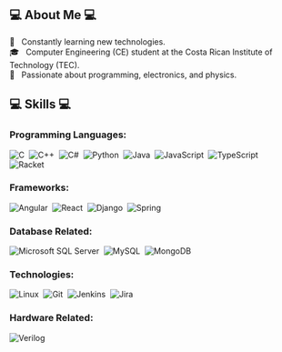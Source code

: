 ## 💻 About Me 💻

🧭 &nbsp; Constantly learning new technologies.\
🎓 &nbsp; Computer Engineering (CE) student at the Costa Rican Institute of Technology (TEC).\
🗻 &nbsp; Passionate about programming, electronics, and physics.

## 💻 Skills 💻

### Programming Languages:
![C](https://img.shields.io/badge/-C-05122A?style=flat&logo=C&logoColor=white)&nbsp;
![C++](https://img.shields.io/badge/-C++-05122A?style=flat&logo=C%2B%2B&logoColor=white)&nbsp;
![C#](https://img.shields.io/badge/C%23-05122A?&style=flat&logo=c-sharp&logoColor=white)&nbsp;
![Python](https://img.shields.io/badge/-Python-05122A?style=flat&logo=python&logoColor=white)&nbsp;
![Java](https://img.shields.io/badge/-Java-05122A?style=flat&logo=Java&logoColor=white)&nbsp;
![JavaScript](https://img.shields.io/badge/-JavaScript-05122A?style=flat&logo=javascript&logoColor=white)&nbsp;
![TypeScript](https://img.shields.io/badge/-TypeScript-05122A?style=flat&logo=typescript&logoColor=white)&nbsp;
![Racket](https://img.shields.io/badge/-Racket-05122A?style=flat&logo=racket&logoColor=white)&nbsp;

### Frameworks:
![Angular](https://img.shields.io/badge/Angular-05122A?&style=flat&logo=angular&logoColor=white)&nbsp;
![React](https://img.shields.io/badge/React-05122A?&style=flat&logo=react&logoColor=white)&nbsp;
![Django](https://img.shields.io/badge/Django-05122A?&style=flat&logo=django&logoColor=white)&nbsp;
![Spring](https://img.shields.io/badge/Spring-05122A?&style=flat&logo=spring&logoColor=white)&nbsp;

### Database Related:
![Microsoft SQL Server](https://img.shields.io/badge/Microsoft%20SQL%20Server-05122A?&style=flat&logo=microsoft-sql-server&logoColor=white)&nbsp;
![MySQL](https://img.shields.io/badge/MySQL-05122A?&style=flat&logo=mysql&logoColor=white)&nbsp;
![MongoDB](https://img.shields.io/badge/MongoDB-05122A?&style=flat&logo=mongodb&logoColor=white)&nbsp;

### Technologies:
![Linux](https://img.shields.io/badge/Linux%20Environment-05122A?&style=flat&logo=linux&logoColor=white)&nbsp;
![Git](https://img.shields.io/badge/Git-05122A?&style=flat&logo=git&logoColor=white)&nbsp;
![Jenkins](https://img.shields.io/badge/Jenkins-05122A?&style=flat&logo=jenkins&logoColor=white)&nbsp;
![Jira](https://img.shields.io/badge/Jira-05122A?&style=flat&logo=jira&logoColor=white)&nbsp;

### Hardware Related:
![Verilog](https://img.shields.io/badge/Verilog-05122A?&style=flat&logo=data%3Aimage%2Fpng%3Bbase64%2CiVBORw0KGgoAAAANSUhEUgAAAlgAAAFoCAYAAACL9IXsAAAABHNCSVQICAgIfAhkiAAAAAlwSFlzAADvFAAA7xQBC9rAHwAAABl0RVh0U29mdHdhcmUAd3d3Lmlua3NjYXBlLm9yZ5vuPBoAAAAOdEVYdFRpdGxlAEFORCBnYXRl%2B7DkTgAAHFdJREFUeJzt3Wm0ZmV55vH%2FDQUFyFQaFAJiAzZRBrUxCA4xEnCCQACXaMSJxhmN2qSdWZqINumliSQEwTgrtmIDKgKOkI6iooG0QiGiFC1CQAhSzHPd%2FeE9QAFVxRnuvfe79%2F7%2F1jrrHL5cz11rFZyLZz%2FvsyMz0fSKiKcA%2F9L1HA8QA15vyH%2B2ttcb8p8N4EbgeuCGeX6%2FJjPvbnlmSS1Z1PUAekhrAYu7HkLSg2w08zVft0bEz4ELgPNnvl%2BQmZdXDCepWxYsSerG%2BsAuM1%2F3iojlwFJWKl1Mite1rU8oad7CR4TTLSJ2B37Y9RySOncV9%2B12LQV%2BkJk%2F73YkSatjwZpyFixJa7AMOB04DfjnzLyt43kkzbBgTTkLlqRZugU4k5nClZmXdTyPNGoWrClnwZI0T0uZ7GydDpydmXd1PI80KhasKWfBklTgeuBbTArXGZl5dcfzSINnwZpyFixJxRL4MXA88MXMvLXjeaRBWqvrASRJrQpgN%2BCTwOUR8aGIeGzHM0mDY8GSpPF6OHA4cHFEfCMi9ouItbseShoCC5YkKYDnAl8FlkXEuyLikR3PJPWaBUuStLKtgQ8Av4mIL0TEM7oeSOojC5YkaVXWBf4c%2BF5E%2FDQiXhsRG3Y9lNQXFixJ0kN5AnAccEVEHBURm3Y9kDTtLFiSpNnaGHg7cElEvDUi1u16IGlaWbAkSXP1cOBvgV9ExEsiIroeSJo2XjQ65QovGj0YuLkgZzba%2BkvV5l9e%2F0zTv06ba60DbMJkR2fjB%2Fz8wH%2B%2B5%2Bch7%2FacC7wtM8%2FsehBpWliwplxhwVqSmcsLciTNQ0QsZlK2Ngd2AnZe6WvrDkerdAbw9sw8v%2BtBpK5ZsKacBUsavojYhPtK18rla0mXc83TCuCzwBGZeXnXw0hdsWBNOQuWNF4RsSX3la2nAnsBG3U61OzdChwNHJWZ13c9jNQ2C9aUs2BJukdErAM8E9h75utx3U40K9cCRwLHZuYdXQ8jtcWCNeUsWJJWJyK2ZVK09gGeBazX6UBrdiHwssw8r%2BtBpDZYsKacBUvSbETEBsAeTMrW3sBjup1ole4E3g98MDPv7noYqUkWrClnwZI0HxGxI5Oy9Urg8d1O8yDnAC%2FPzIu7HkRqiheNStIAZebSzPyfmbkD8CfAl4G7Oh7rHrsB%2FxYRh3lJqYbKgiVJA5eZZ2XmQUzu23ovcEXHIwFsABwDfHPm05LSoFiwJGkkMvPKzPxr4D8BLwC%2BQ7s37a%2FKs4ELIuIlHc8hlbJgSdLIZOZdmXlyZj6byVUPHwG6PKO5KXBCRJwYEQ%2FvcA6pjAVLkkYsMy%2FOzLcCWwKHAv%2B3w3FeyGQ36%2FkdziCVsGBJksjMWzLzk8AuwIuBZR2NsgVwekQcFxEP62gGacEsWJKke%2BXEl5hc7fAWJjexd%2BG1wI8jYpuO1pcWxIIlSXqQzLwjM48GtgOOYvJuwbbtAJwTEU%2FvYG1pQSxYkqTVyszrM%2FOdwPbAp4EVLY%2BwGfDdiHhpy%2BtKC2LBkiQ9pMy8PDMPAZ4EfKPl5RcDn4uII72YVH1hwZIkzVpmnp%2BZzwf2Atp%2BcfO7gS9FxPotryvNmQVLkjRnmfld4A%2BBlwK%2FaXHpFwL%2FJyI2b3FNac4sWJKkeZn5xOEJwM7AZ1tcelcmnzB8YotrSnNiwZIkLcjMQfhXAAcC17S07KOB70fEvi2tJ82JBUuSVCIzTwF2Ar7a0pIbAl%2BJiP%2FW0nrSrFmwJEllMvPqzNwfOAS4oYUl1wI%2BHBEfi4h1WlhPmhULliSpXGZ%2BmsnZrLNaWvLVwNcjYnFL60lrZMGSJDUiMy8D9mTyyp02boJ%2FDnBSRKzbwlrSGlmwJEmNmfmk4dFMXiL9kxaW3Af4YkQsamEtabUsWJKkxmXmRcDTgPfR%2FOt2DgBOiIi1G15HWi0LliSpFZl5V2b%2BFbA%2FcFPDyx0EfCoi%2FD2nTvgXT5LUqsw8FXgGzd8A%2FzLgY76%2FUF2wYEmSWpeZPwWeQvPnsg4Fjml4DelBLFiSpE5k5lXAHwNfbnipN0TE3zW8hnQ%2FFixJUmcy81bgRcCRDS%2F1log4quE1pHtZsCRJnZq5yuEIJmembm9wqbdHxPsazJfuZcGSJE2FzPw8k4tJm3xh9Hsj4p0N5kuABUuSNEUy82xgN%2BDCBpf5oC%2BIVtMsWJKkqZKZlwJPBb7Z4DIfjoj%2F2mC%2BRs6CJUmaOpl5AzOvvWlwmY9GxO4N5mvELFiSpKmUmXczOfh%2BckNLrMvk5dCbN5SvEbNgSZKmVmbeBbwYOLWhJX6fSclat6F8jZQFS5I01TLzTuCFNHcm62nA3zeUrZGyYEmSpl5m3s7kJdFnNrTEayPiVQ1la4QsWJKkXsjM24B9ge81tMQ%2FeuhdVSxYkqTeyMxbmHy68EcNxHvoXWUsWJKkXsnMG4HnAf%2FaQLyH3lXCgiVJ6p3MvB54DvDTBuI99K4Fs2BJknopM68D9gKWNhDvoXctiAVLktRbmfkfTF4QvayBeA%2B9a94sWJKkXsvM3zK5wuHm4mgPvWveLFiSpN7LzPOBJl7e%2FPvAZxrI1cBZsCRJg5CZJwJHNRD9nIg4tIFcDZgFS5I0JO8GvtFA7ocjYqsGcjVQFixJ0mBk5grgJcAlxdGbAMcXZ2rALFiSpEGZub5hf%2BCm4ui9I%2BIVxZkaKAuWJGlwMvMC4JUNRP9dRGzRQK4GxoIlSRqkzDwJ%2BGBx7BLguOJMDZAFS5I0ZEcApxdn7hcRBxdnamAsWJKkwZo59H4w8Mvi6KMj4lHFmRoQC5YkadAyczmTQ%2B83FsY%2BAji2ME8DY8GSJA1eZl4IvL449sCIOKg4UwNhwZIkjUJmngB8rTj2mIjYrDhTA2DBkiSNyeuA5YV5mwHHFOZpICxYkqTRyMwrgbcUxx4UEQcUZ6rnLFiSpFHJzM8AZxTHfigi1inOVI9ZsCRJY%2FQa4IbCvG2ZPH6UAAuWJGmEMvNy4PDi2PdExIbFmeopC5YkaZQy8%2BPAtwsjHwn8ZWGeesyCJUkas1dTewHp4RHxyMI89dSiiNi%2F6yG0Rtt3PYAkDVVm%2Fjoi3gZ8tChyQybvP3xTUZ56KoDsegi1YsnM6yIkSSuJiAC%2BC%2BxRFHkn8PjMvKQoTz3kI0JJ0qhlZgKHAjcXRa4DHFmUpZ6yYEmSRi8zLwXeUxj5oojYpTBPPeMjwvHwEaEkrcHMRaEXMbnTqsK3M%2FM5RVnqGXewJEkCMvNOJgfUqzw7IvYszFOPuIM1Hu5gSdJDmDnwfh7wpKLIc4FdZ855aUTcwZIkacZMEXpnYeSTgYMK89QT7mCNhztYkjRLEXEW8KyiuF8BO8w8gtRIuIMlSdKDvaMw67FMroHQiFiwJEl6gMw8Bzi5MPItM%2Be7NBIWLEmSVu3dwN1FWX8APLsoSz1gwZIkaRUy8yLgU4WRvp9wRDzkPh4ecpekOYqILYFfAusXxK0AtvcdhePgDpYkSauRmVcA%2F1AUtxZwWFGWppw7WOPhDpYkzUNELAGWAZsWxC0HtsrMqhdLa0q5gyVJ0hpk5nXAUUVxmwIvK8rSFAvgtq6H0BoFsG5BjjtYkjRPEbE%2B8Gtgs4K4pZm5U0GOplj4eqTpFhG7Az8siLJgSdICRMSRTK5uqLBnZp5ZlKUp5CNCSZJm5zjgrqIsr2wYOAuWJEmzkJmXA18pits3Ih5TlKUpZMGSJGn2qq5sWBt4Q1GWppAFS5KkWcrMfwF%2BVhT3qpnD8xogC5YkSXNTtYv1cOAlRVmaMhYsSZLm5gTguqIsD7sPlAVLkqQ5yMxbgU8UxT0xInYpytIUsWBJkjR3xzJ5eXOFFxTlaIpYsCRJmqPMvBT4elGcBWuALFiSJM3PMUU5fxAROxZlaUpYsCRJmp%2FvABcVZbmLNTAWLEmS5iEnL%2FOt2sWyYA2MBUuSpPn7LHBbQc4TIuKxBTmaEhYsSZLmKTNvBL5ZFHdgUY6mgAVLkqSFOakox8eEA2LBkiRpYU4F7izI2TUiHl2QoylgwZIkaQEycznw3YKoAA4oyNEUsGBJkrRwPibU%2FViwJElauK8CdxfkPCMiHlWQo45ZsCRJWqDMvAb4XkHUWsD%2BBTnqmAVLkqQaPibUvSxYkiTVOAXIgpw9ImJJQY46ZMGSJKlAZl4B%2FKggahGwX0GOOmTBkiSpzslFOXsV5agjFixJkupUncN6WlGOOmLBkiSpSGZeCvxbQdS2EbF5QY46YsGSJKmWu1iyYEmSVOy0ohwLVo9ZsCRJqvUz4MaCHAtWj1mwJEkqlJkrgHMKonaJiMUFOeqABUuSpHpnF2QsBp5ckKMOWLAkSar3g6IcHxP2lAVLkqR6PwJWFORYsHrKgiVJUrHMvAFYWhD11IIMdcCCJUlSMyrOYW0eEdsW5KhlFixJkprhOawRs2BJktQMC9aIWbAkSWpAZl4C%2FLYgyoLVQxYsSZKaU7GLtVNEbFSQoxZZsCRJak5FwVob2K0gRy2yYEmS1Jyqc1g7FuWoJRYsSZKacy5we0GOVzX0jAVLkqSGZObtwHkFUdsVZKhFFixJkpp1QUGGO1g9Y8GSJKlZlxRkbBMRUZCjlliwJElqVkXBWg%2FYsiBHLbFgSZLUrIqCBZ7D6hULliRJzaoqWJ7D6hELliRJDcrMG4D%2FKIhyB6tHLFiSJDWvYhfLgtUjFixJkppnwRoZC5YkSc2rKFieweoRC5YkSc2rKFiPiIhNCnLUAguWJEnN86qGkbFgSZLUPAvWyFiwJElqWGZeCdxSEOU5rJ6wYEmS1I5lBRnuYPWEBUuSpHZ4VcOIWLAkSWpHRcHyU4Q9YcGSJKkdlxVkPKwgQy2wYEmS1I4bCzI2LMhQCyxYkiS14%2BaCDHewesKCJUlSOyxYI2LBkiSpHRUFa92IWFSQo4ZZsCRJasdNRTmew%2BoBC5YkSe2o2MECHxP2ggVLkqR2WLBGxOe4kiS1o6pgHR0R1xdlqSEWLEmS2lF1But5RTlqkI8IJUlqQWbeBqzoeg61w4IlSVJ7qh4TaspZsCRJao8FayQsWJIktafqHJamnAVLkqT2uIM1EhYsSZLaY8EaCQuWJEntsWCNhAVLkiSpmAVLkqT2%2BJqbkbBgSZLUHgvWSFiwJElqjwVrJCxYkiS1Z8OuB1A7LFiSJLXHHayRsGBJktQeC9ZIWLAkSWpBRKyHv3dHY1HXA0iSNBJV56%2B%2BAVxflKWGWLAkSWpH1ePBN2fmxUVZaohblZIktaOqYPm6nR6wYEmS1A4L1ohYsCRJakfVGaybinLUIAuWJEntqNjBuiMz7yrIUcMsWJIktaOiYPl4sCcsWJIktcOCNSIWLEmS2rFRQYbnr3rCgiVJUju2LshwB6snLFiSJLVju4IMb3DvCQuWJEntqChYlxRkqAUWLEmS2rFtQYYFqycsWJIkNSwitgA2KIhaVpChFliwJElqXsXjQXAHqzcsWJIkNc%2BCNTIWLEmSmldRsK7NTD9F2BMWLEmSmldRsDx%2F1SMWLEmSmucVDSNjwZIkqXkWrJGxYEmS1KCI2Bj4vYIoC1aPWLAkSWpW1ScIPYPVIxYsSZKa5RUNI2TBkiSpWRUF6zbgioIctcSCJUlSsyoK1qWZmQU5aokFS5KkZu1UkOH5q56xYEmS1JCIWAzsUhDl%2BauesWBJktScJwOLC3LcweoZC5YkSc15WlHO0qIctcSCJUlScyoK1t3AOQU5apEFS5Kk5lQUrAsy88aCHLXIgiVJUgMiYjvgUQVRPyjIUMssWJIkNaPq%2FJUFq4csWJIkNcOCNWIWLEmSmvH0goyrMtMrGnrIgiVJUrGI2BjYsSDqhwUZ6oAFS5KkertT8zvWx4M9ZcGSJKme569GzoIlSVK9ivNXtwPnFuSoAxYsSZIKRcRawG4FUedl5u0FOeqABUuSpFpPADYqyPHxYI9ZsCRJqrVPUY4Fq8csWJIk1XpBUY4Fq8csWJIkFYmIbYD%2FUhC1LDOvKshRRyxYkiTVcfdKgAVLkqRKBxblfKcoRx2xYEmSVCAitmRyg%2FtC3QV8rSBHHbJgSZJU4wAgCnLOyszrCnLUIQuWJEk1qs5fnVSUow5ZsCRJWqCI2Az4o4KoFcBXCnLUMQuWJEkL92fA2gU538%2FM3xbkqGMWLEmSFs7Hg7ofC5YkSQsQEZsCexZEJXBKQY6mgAVLkqSF2RdYpyDnJ5n5m4IcTQELliRJC%2BPjQT2IBUuSpHmKiI2A5xbFnVyUoylgwZIkaf5eDqxXkPOzzPxVQY6mhAVLkqR5iIgA3lgU5%2BPBgbFgSZI0P3sBjyvKsmANjAVLkqT5qdq9%2BkVmLi3K0pSwYEmSNEcRsQ3wp0Vx7l4NkAVLkqS5ewN1v0MtWANkwZIkaQ4iYn3g0KK4n2bmeUVZmiIWLEmS5uZgYElR1j8U5WjKWLAkSZqbNxXl%2FA74QlGWpowFS5KkWYqIZwJPKIr7eGbeWpSlKWPBkiRp9qp2r%2B4Gji3K0hSyYEmSNAsRsRWwf1HcqZn566IsTSELliRJs%2FM6YFFRlofbBy6A27oeQmsUwLoFOUsyc3lBjiSNzszVDL8GNiuIW5qZOxXkaIotAhZ3PYQkSVPuL6gpVwDHFOVoigWQXQ%2BhVriDJUnzEBFLgGXApgVxy4GtMvPmgixNMc9gSZK0Zu%2BgplwBfMpyNQ7uYI2HO1iSNEcRsSXwS2D9grgVwPaZeUlBlqacO1iSJK3e%2B6gpVwCnW67Gw4IlSdIqRMTjgEMKI72aYUQsWJIkrdoHgLWLsn4BfLsoSz1gwZIk6QEiYjfgwMLIj2SmZ55HxEPu4%2BEhd0mapYg4C3hWUdyvgB0y886iPPWAO1iSJK0kIp5HXbkCeI%2FlanzcwRoPd7Ak6SFERADnAU8qijwX2NXHg%2BPjDpYkSff5c%2BrKFcDbLVfj5A7WeLiDJUlrEBHrABcB2xZFfjszn1OUpZ5xB0uSpInDqCtXyeQVOxopC5YkafQiYhvgyMLIL2XmeYV56hkLliRp1GYOtn8CeFhR5J3Ae4qy1FOLgAO6HkJrtD3wN10PIUkD9lpgj8K8433noMIPN0y3iNgd%2BGFBlIfcJekBIuIxwPnARkWRNwHbZebVRXnqKR8RSpLG7J%2BoK1cAH7ZcCSxYkqSRiohXAc8ujLwa%2BFBhnnrMgiVJGp2I2Ar4cHHskZl5U3GmesqCJUkao48BGxfmLQOOK8xTz1mwJEmjEhGvAJ5fHPuXvtBZK7NgSZJGIyK2AD5SHHtiZp5SnKmes2BJksbkOGDTwrxrgDcW5mkgLFiSpFGIiIOB%2FYpj35iZ1xRnagAsWJKkwYuIHYCPFseenJknFmdqICxYkqRBi4hNga9Qe6HotcAbCvM0MBYsSdJgRcRawAnAfy6OfnNm%2FrY4UwNiwZIkDdn7gb2LM7%2BWmScUZ2pgLFiSpEGKiBcA7yqOvQ54XXGmBsiCJUkanIjYCfh0A9FvzcwrG8jVwFiwJEmDEhFLmBxq37A4%2BvTM%2FExxpgbKgiVJGoyZQ%2B1fALYrjr4eeG1xpgbMgiVJGpIPAM9rIPfwzLy8gVwNlAVLkjQIEXEQ8I4Gor%2BVmZ9oIFcDZsGSJPVeROwMfLKB6H8HXtFArgbOgiVJ6rWIeBSTQ%2B0PK46%2BA3hBZl5VnKsRsGBJknorIn4P%2BC6wbQPxh2XmjxrI1QhYsCRJvTRzHcN3gB0biD8%2BMz%2FeQK5GwoIlSeqdiNgE%2BBbwxAbifwD8RQO5GhELliSpVyJiI%2BAbwB82EP%2FvTM5d3dFAtkbEgiVJ6o2I2AA4Ddi9gXgPtauMBUuS1AsRsR5wKvBHDS3hoXaVsWBJkqZeRCxmchXDnzS0hIfaVcqCJUmaahGxDvBl4LkNLeGhdpWzYEmSplZELAK%2BCOzb0BIealcjLFiSpKkUEWsDnwMObGgJD7WrMYu6HkCSpAeKiI2BE2nusSDA6z3UrqZYsCRJUyUitgG%2BDuzQ4DKHZ2YTL4eWAB8RSpKmSEQ8HTiHZsvVuzLzbxvMlyxYkqTpEBEvZfLi5s0aXOavMvN%2FNJgvARYsSVLHYuL9TA60L25wqb%2FJzPc1mC%2FdyzNYkqTORMT6wGeAFza81Ecy8x0NryHdy4IlSepERGwOfA3YteGljs3Mtza8hnQ%2FFixJUusi4olM3iv46IaX%2BgTwxobXkB7EM1iSpFZFxL7A92m%2BXH0OeE1mZsPrSA9iwZIktSIiFkXEe5m8tHnDhpc7ETgkM1c0vI60Sj4ilCQ1LiIeB3yW5s9bAZwCHJyZd7ewlrRK7mBJkhozcwXDm4HzaKdcnQa8ODPvamEtabXcwZIkNSIitgY%2BDezR0pLfYvLy5jtaWk9aLXewJEnlIuKVwPm0V67%2BCfjTzLy9pfWkNXIHS5JUJiIeCXwM%2BLOWllwB%2FHffLahpY8GSJJWIiAOA42n2XYIruwl4SWae2tJ60qxZsCRJCxIRmwB%2FD7y8xWV%2FA%2BybmT9tcU1p1jyDJUmal5lPCB7M5KxVm%2BXqJ8BTLFeaZhYsSdKcRcSewL8Cn6f5G9lX9mXgjzPzqhbXlObMgiVJmrWI2DkizgC%2BA%2BzS8vIfAF6Umbe2vK40Z57BkiQ9pIjYCng%2Fk0eBbf%2FP%2Be3AqzLz8y2vK82bBUuStFozB9jfAbwZWL%2BDEa4BDsjMsztYW5o3C5Yk6UEiYl3g9cARwCM6GuNCJpeHXtrR%2BtK8eQZLknSvmU8Gvgj4OfARuitXxzP5pKDlSr3kDpYkiYjYAHgx8CbgSR2OciVwaGae0eEM0oJZsCRpxCJieyaPAl8JbNrtNHwZeF1m%2Fq7jOaQFs2BJ0shExCJgPybFak8gup2I5cBhmfmFjueQyliwJGkkImIL4NXAa4AtOx7nHt8GDsnMK7oeRKpkwZKkgYuIPZjsVh3A9Px3%2FxbgbcCxmZldDyNVm5Z%2F0SRJhSJiR2AfJmerHt%2FtNA9yDvDyzLy460GkpliwJGkAZj4FuAeTUrU38JhuJ1qlO5ncBv%2FBzLy762GkJlmwJKmnImJbJmVqH%2BBZwHqdDrRmFwIvy8zzuh5EaoMFS5J6IiLWAZ7JpFTtDTyu24lm5VrgSCZnre7oehipLRYsSZpSEbElsPPM11OBvYCNOh1q9m4FjgaOyszrux5GapsFS5I6NvNC5Z2YFKl7vu8MLOlyrnlaAXwWOCIzL%2B96GKkrFixJakFELAY2ATbn%2FiVqZ2DrDkerdAbw9sw8v%2BtBpK5ZsMZjz4i4ueshpIFYh0lZ2njma%2BWfH%2FjP9%2Fy8bieTtuNc4G2ZeWbXg0jTwoI1Hv%2B76wEkDc7%2FA94N%2FC8vC5Xuz4IlSZqr3zH5ZOA%2F%2BslAadUsWJKk2boB%2BCiTTwYu73oYaZpZsCRJD%2BVnwLHACZl5U9fDSH1gwZIkrcodwElMLgj9ftfDSH1jwZIkrewy4Hjg45l5ddfDSH1lwZIkJfAtJo8BT%2FNFzNLCWbAkabx%2BB3wKOC4zf9X1MNKQWLAkaVwS%2BDGTx4BfzMxbO55HGiQLliQN3%2FVMHgGeBpzh2SqpeRYsSRqmpUwK1enA2Zl5V8fzSKNiwZKkYbgFOJNJoTotMy%2FreB5p1CxYktRfy5gpVMA%2FZ%2BZtHc8jaYYFS5L64SrgAuB8Jo%2F%2FfpCZP%2B92JEmrY8GSpOmynEmBOp9JoboAuCAzr%2B10KklzYsGSpG7cCvyc%2B3al7ilSl3c6laQSFixJmp8bmVx%2FcMM8v1%2FjjenScP1%2FEjmde1Dr%2Bv0AAAAASUVORK5CYII%3D&logoColor=white)&nbsp;

